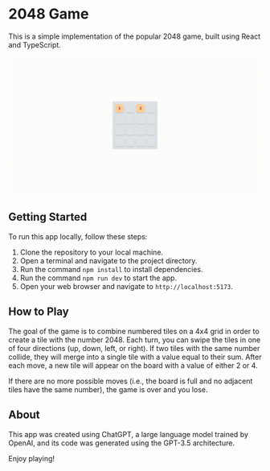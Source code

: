 # 2048 Game

This is a simple implementation of the popular 2048 game, built using React and TypeScript.

![how the game is played](./src/assets/movie.gif)

## Getting Started

To run this app locally, follow these steps:

1. Clone the repository to your local machine.
2. Open a terminal and navigate to the project directory.
3. Run the command `npm install` to install dependencies.
4. Run the command `npm run dev` to start the app.
5. Open your web browser and navigate to `http://localhost:5173`.

## How to Play

The goal of the game is to combine numbered tiles on a 4x4 grid in order to create a tile with the number 2048. Each turn, you can swipe the tiles in one of four directions (up, down, left, or right). If two tiles with the same number collide, they will merge into a single tile with a value equal to their sum. After each move, a new tile will appear on the board with a value of either 2 or 4.

If there are no more possible moves (i.e., the board is full and no adjacent tiles have the same number), the game is over and you lose.

## About

This app was created using ChatGPT, a large language model trained by OpenAI, and its code was generated using the GPT-3.5 architecture. 

Enjoy playing!
